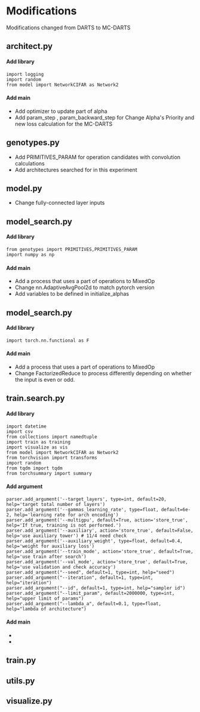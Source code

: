 # Modifications
Modifications changed from DARTS to MC-DARTS


## architect.py

#### Add library
```
import logging
import random
from model import NetworkCIFAR as Network2
```

#### Add main
- Add optimizer to update part of alpha
- Add param_step , param_backward_step for Change Alpha's Priority and new loss calculation for the MC-DARTS


## genotypes.py 
- Add PRIMITIVES_PARAM for operation candidates with convolution calculations
- Add architectures searched for in this experiment

## model.py
- Change fully-connected layer inputs

## model_search.py

#### Add library
```
from genotypes import PRIMITIVES,PRIMITIVES_PARAM
import numpy as np
```
#### Add main
- Add a process that uses a part of operations to MixedOp
- Change nn.AdaptiveAvgPool2d to match pytorch version
- Add variables to be defined in initialize_alphas

## model_search.py

#### Add library
```
import torch.nn.functional as F
```
#### Add main
- Add a process that uses a part of operations to MixedOp
- Change FactorizedReduce to process differently depending on whether the input is even or odd.

## train.search.py

#### Add library
```
import datetime
import csv
from collections import namedtuple
import train as training
import visualize as vis
from model import NetworkCIFAR as Network2
from torchvision import transforms
import random
from tqdm import tqdm
from torchsummary import summary
```
#### Add argument
```
parser.add_argument('--target_layers', type=int, default=20, help='target total number of layers')
parser.add_argument('--gammas_learning_rate', type=float, default=6e-2, help='learning rate for arch encoding')
parser.add_argument('--multigpu', default=True, action='store_true', help='If true, training is not performed.')
parser.add_argument('--auxiliary', action='store_true', default=False, help='use auxiliary tower') # 11/4 need check
parser.add_argument('--auxiliary_weight', type=float, default=0.4, help='weight for auxiliary loss')
parser.add_argument('--train_mode', action='store_true', default=True, help='use train after search')
parser.add_argument('--val_mode', action='store_true', default=True, help='use validation and check accuracy')
parser.add_argument("--seed", default=1, type=int, help="seed")
parser.add_argument("--iteration", default=1, type=int, help="iteration")
parser.add_argument("--id", default=1, type=int, help="sampler id")
parser.add_argument("--limit_param", default=2000000, type=int, help="upper limit of params")
parser.add_argument("--lambda_a", default=0.1, type=float, help="lambda of architecture")
```
#### Add main
-
-

## train.py

## utils.py

## visualize.py

